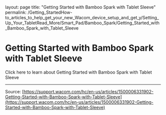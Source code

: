 layout: page
title: "Getting Started with Bamboo Spark with Tablet Sleeve"
permalink: /Getting_StartedHow-to_articles_to_help_get_your_new_Wacom_device_setup_and_get_y/Setting_Up_Your_TabletRead_More/Smart_Pad/Bamboo_Spark/Getting_Started_with_Bamboo_Spark_with_Tablet_Sleeve

# Getting Started with Bamboo Spark with Tablet Sleeve

Click here to learn about Getting Started with Bamboo Spark with Tablet Sleeve

---
Source: [https://support.wacom.com/hc/en-us/articles/1500006331902-Getting-Started-with-Bamboo-Spark-with-Tablet-Sleeve](https://support.wacom.com/hc/en-us/articles/1500006331902-Getting-Started-with-Bamboo-Spark-with-Tablet-Sleeve)
